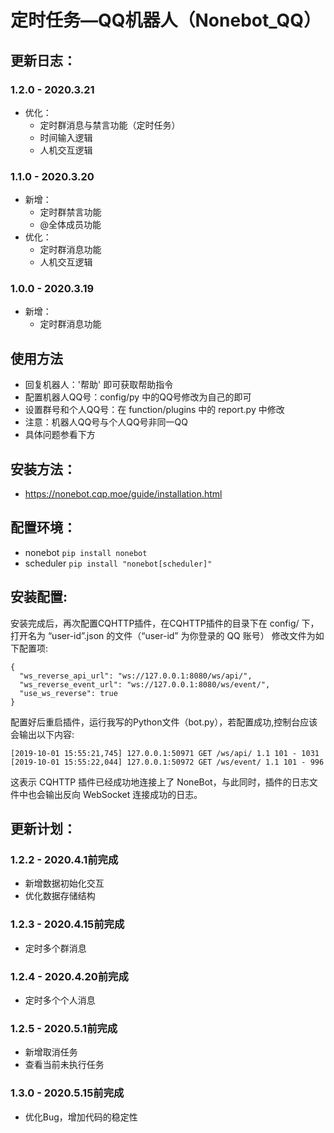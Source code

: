 # 定时任务—QQ机器人（Nonebot_QQ）

## 更新日志：
### 1.2.0 - 2020.3.21
- 优化：
    - 定时群消息与禁言功能（定时任务）
    - 时间输入逻辑
    - 人机交互逻辑
### 1.1.0 - 2020.3.20
- 新增：
    - 定时群禁言功能
    - @全体成员功能
- 优化：
    - 定时群消息功能
    - 人机交互逻辑
### 1.0.0 - 2020.3.19
- 新增：
    - 定时群消息功能

## 使用方法
- 回复机器人：'帮助' 即可获取帮助指令
- 配置机器人QQ号：config/py 中的QQ号修改为自己的即可
- 设置群号和个人QQ号：在 function/plugins 中的 report.py 中修改
- 注意：机器人QQ号与个人QQ号非同一QQ
- 具体问题参看下方

## 安装方法：
- https://nonebot.cqp.moe/guide/installation.html

## 配置环境：
- nonebot ```pip install nonebot```
- scheduler ```pip install "nonebot[scheduler]"```

## 安装配置:
安装完成后，再次配置CQHTTP插件，在CQHTTP插件的目录下在 config/ 下，打开名为 “user-id”.json 的文件（“user-id” 为你登录的 QQ 账号）
修改文件为如下配置项:
```
{
  "ws_reverse_api_url": "ws://127.0.0.1:8080/ws/api/",
  "ws_reverse_event_url": "ws://127.0.0.1:8080/ws/event/",
  "use_ws_reverse": true
}
```
配置好后重启插件，运行我写的Python文件（bot.py），若配置成功,控制台应该会输出以下内容:

```
[2019-10-01 15:55:21,745] 127.0.0.1:50971 GET /ws/api/ 1.1 101 - 1031
[2019-10-01 15:55:22,044] 127.0.0.1:50972 GET /ws/event/ 1.1 101 - 996
```

这表示 CQHTTP 插件已经成功地连接上了 NoneBot，与此同时，插件的日志文件中也会输出反向 WebSocket 连接成功的日志。

## 更新计划：
### 1.2.2 - 2020.4.1前完成
- 新增数据初始化交互
- 优化数据存储结构
	
### 1.2.3 - 2020.4.15前完成
- 定时多个群消息

### 1.2.4 - 2020.4.20前完成
- 定时多个个人消息

### 1.2.5 - 2020.5.1前完成
- 新增取消任务
- 查看当前未执行任务

### 1.3.0 - 2020.5.15前完成
- 优化Bug，增加代码的稳定性

